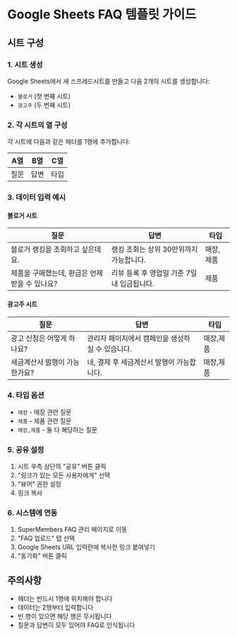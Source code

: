 # Google Sheets FAQ 템플릿 가이드

## 시트 구성

### 1. 시트 생성
Google Sheets에서 새 스프레드시트를 만들고 다음 2개의 시트를 생성합니다:
- `블로거` (첫 번째 시트)
- `광고주` (두 번째 시트)

### 2. 각 시트의 열 구성
각 시트에 다음과 같은 헤더를 1행에 추가합니다:

| A열 | B열 | C열 |
|-----|-----|-----|
| 질문 | 답변 | 타입 |

### 3. 데이터 입력 예시

#### 블로거 시트
| 질문 | 답변 | 타입 |
|------|------|------|
| 블로거 랭킹을 조회하고 싶은데요. | 랭킹 조회는 상위 30만위까지 가능합니다. | 매장,제품 |
| 제품을 구매했는데, 환급은 언제 받을 수 있나요? | 리뷰 등록 후 영업일 기준 7일 내 입금됩니다. | 제품 |

#### 광고주 시트
| 질문 | 답변 | 타입 |
|------|------|------|
| 광고 신청은 어떻게 하나요? | 관리자 페이지에서 캠페인을 생성하실 수 있습니다. | 매장,제품 |
| 세금계산서 발행이 가능한가요? | 네, 결제 후 세금계산서 발행이 가능합니다. | 매장,제품 |

### 4. 타입 옵션
- `매장` - 매장 관련 질문
- `제품` - 제품 관련 질문  
- `매장,제품` - 둘 다 해당하는 질문

### 5. 공유 설정
1. 시트 우측 상단의 "공유" 버튼 클릭
2. "링크가 있는 모든 사용자에게" 선택
3. "뷰어" 권한 설정
4. 링크 복사

### 6. 시스템에 연동
1. SuperMembers FAQ 관리 페이지로 이동
2. "FAQ 업로드" 탭 선택
3. Google Sheets URL 입력란에 복사한 링크 붙여넣기
4. "동기화" 버튼 클릭

## 주의사항
- 헤더는 반드시 1행에 위치해야 합니다
- 데이터는 2행부터 입력합니다
- 빈 행이 있으면 해당 행은 무시됩니다
- 질문과 답변이 모두 있어야 FAQ로 인식됩니다
